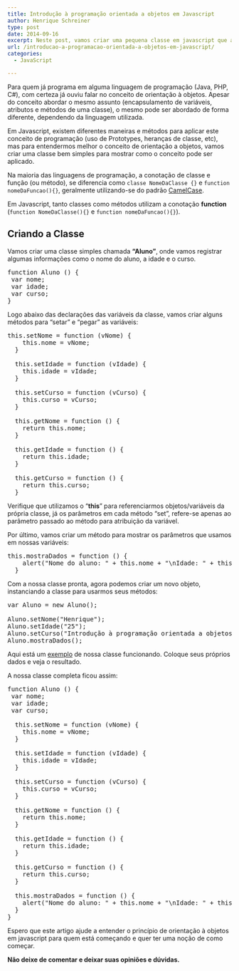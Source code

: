 ```yaml
---
title: Introdução à programação orientada a objetos em Javascript
author: Henrique Schreiner
type: post
date: 2014-09-16
excerpt: Neste post, vamos criar uma pequena classe em javascript que aborda este método, para que possamos entendê-lo de forma simples e aplicar em nossos projetos.
url: /introducao-a-programacao-orientada-a-objetos-em-javascript/
categories:
  - JavaScript

---
```

Para quem já programa em alguma linguagem de programação (Java, PHP, C#), com certeza já ouviu falar no conceito de orientação à objetos. Apesar do conceito abordar o mesmo assunto (encapsulamento de variáveis, atributos e métodos de uma classe), o mesmo pode ser abordado de forma diferente, dependendo da linguagem utilizada.

Em Javascript, existem diferentes maneiras e métodos para aplicar este conceito de programação (uso de Prototypes, heranças de classe, etc), mas para entendermos melhor o conceito de orientação a objetos, vamos criar uma classe bem simples para mostrar como o conceito pode ser aplicado.

Na maioria das linguagens de programação, a conotação de classe e função (ou método), se diferencia como `classe NomeDaClasse {}` e `function nomeDaFuncao(){}`, geralmente utilizando-se do padrão <a title="Padrão CamelCase" href="http://pt.wikipedia.org/wiki/CamelCase" target="_blank">CamelCase</a>.

Em Javascript, tanto classes como métodos utilizam a conotação **function** (`function NomeDaClasse(){}` e `function nomeDaFuncao(){}`).

## Criando a Classe

Vamos criar uma classe simples chamada **&#8220;Aluno&#8221;**, onde vamos registrar algumas informações como o nome do aluno, a idade e o curso.

<pre class="lang-javascript">function Aluno () {
 var nome;
 var idade;
 var curso;
}
</pre>

Logo abaixo das declarações das variáveis da classe, vamos criar alguns métodos para &#8220;setar&#8221; e &#8220;pegar&#8221; as variáveis:

<pre class="lang-javascript">this.setNome = function (vNome) {
    this.nome = vNome;
  }

  this.setIdade = function (vIdade) {
    this.idade = vIdade;
  }

  this.setCurso = function (vCurso) {
    this.curso = vCurso;
  }

  this.getNome = function () {
    return this.nome;
  }

  this.getIdade = function () {
    return this.idade;
  }

  this.getCurso = function () {
    return this.curso;
  }
</pre>

Verifique que utilizamos o &#8220;**this**&#8221; para referenciarmos objetos/variáveis da própria classe, já os parâmetros em cada método &#8220;set&#8221;, refere-se apenas ao parâmetro passado ao método para atribuição da variável.

Por último, vamos criar um método para mostrar os parâmetros que usamos em nossas variáveis:

<pre class="lang-javascript">this.mostraDados = function () {
    alert("Nome do aluno: " + this.nome + "\nIdade: " + this.idade + "\nCurso: " + this.curso);
  }
</pre>

Com a nossa classe pronta, agora podemos criar um novo objeto, instanciando a classe para usarmos seus métodos:

<pre class="lang-javascript">var Aluno = new Aluno();

Aluno.setNome("Henrique");
Aluno.setIdade("25");
Aluno.setCurso("Introdução à programação orientada a objetos em Javascript");
Aluno.mostraDados();
</pre>

Aqui está um <a title="Exemplo Javascript OO" href="http://jsfiddle.net/hmschreiner/d2x7qgsd/" target="_blank">exemplo</a> de nossa classe funcionando. Coloque seus próprios dados e veja o resultado.

A nossa classe completa ficou assim:

<pre class="lang-javascript">function Aluno () {
 var nome;
 var idade;
 var curso;

  this.setNome = function (vNome) {
    this.nome = vNome;
  }

  this.setIdade = function (vIdade) {
    this.idade = vIdade;
  }

  this.setCurso = function (vCurso) {
    this.curso = vCurso;
  }

  this.getNome = function () {
    return this.nome;
  }

  this.getIdade = function () {
    return this.idade;
  }

  this.getCurso = function () {
    return this.curso;
  }

  this.mostraDados = function () {
    alert("Nome do aluno: " + this.nome + "\nIdade: " + this.idade + "\nCurso: " + this.curso);
  }
}
</pre>

Espero que este artigo ajude a entender o princípio de orientação à objetos em javascript para quem está começando e quer ter uma noção de como começar.
  
**Não deixe de comentar e deixar suas opiniões e dúvidas.**